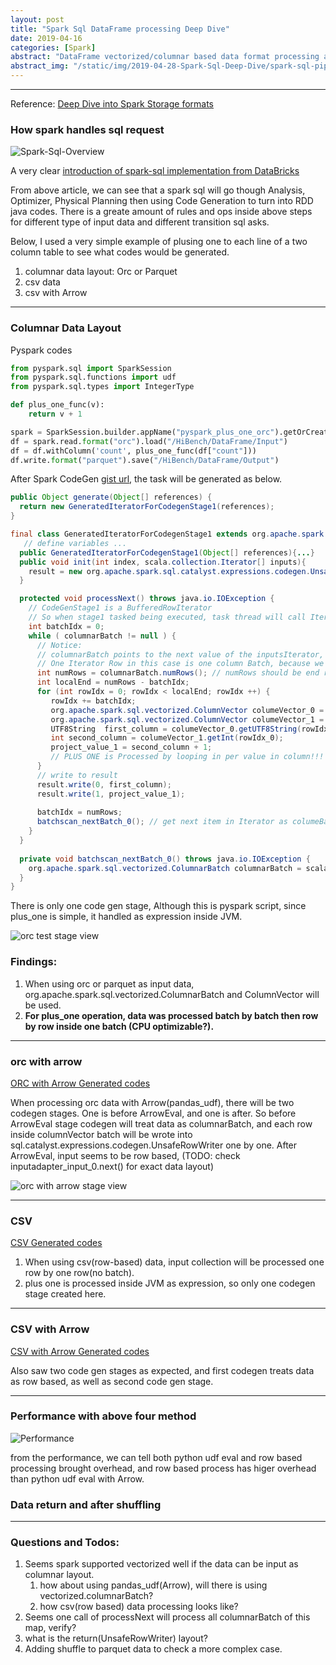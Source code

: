 ```yaml
---
layout: post
title: "Spark Sql DataFrame processing Deep Dive"
date: 2019-04-16
categories: [Spark]
abstract: "DataFrame vectorized/columnar based data format processing and row based data processing deep dive will be covered in this blog."
abstract_img: "/static/img/2019-04-28-Spark-Sql-Deep-Dive/spark-sql-pipeline.png"
---
```


***

Reference:
[Deep Dive into Spark Storage formats](https://spoddutur.github.io/spark-notes/deep_dive_into_storage_formats.html)

### How spark handles sql request

![Spark-Sql-Overview](/static/img/2019-04-28-Spark-Sql-Deep-Dive/spark-sql-pipeline.png)

A very clear [introduction of spark-sql implementation from DataBricks](https://databricks.com/blog/2015/04/13/deep-dive-into-spark-sqls-catalyst-optimizer.html)

From above article, we can see that a spark sql will go though Analysis, Optimizer, Physical Planning then using Code Generation to turn into RDD java codes.
There is a greate amount of rules and ops inside above steps for different type of input data and different transition sql asks.

Below, I used a very simple example of plusing one to each line of a two column table to see what codes would be generated.

1. columnar data layout: Orc or Parquet
2. csv data
3. csv with Arrow

***

### Columnar Data Layout

Pyspark codes

``` python
from pyspark.sql import SparkSession
from pyspark.sql.functions import udf
from pyspark.sql.types import IntegerType

def plus_one_func(v):
    return v + 1

spark = SparkSession.builder.appName("pyspark_plus_one_orc").getOrCreate()
df = spark.read.format("orc").load("/HiBench/DataFrame/Input")
df = df.withColumn('count', plus_one_func(df["count"]))
df.write.format("parquet").save("/HiBench/DataFrame/Output")
```

After Spark CodeGen [gist url](https://gist.github.com/xuechendi/abc45db1231f8b8c8196f3b232963dd4), the task will be generated as below.

``` java
public Object generate(Object[] references) {
  return new GeneratedIteratorForCodegenStage1(references);
}

final class GeneratedIteratorForCodegenStage1 extends org.apache.spark.sql.execution.BufferedRowIterator {
   // define variables ...
  public GeneratedIteratorForCodegenStage1(Object[] references){...}
  public void init(int index, scala.collection.Iterator[] inputs){
    result = new org.apache.spark.sql.catalyst.expressions.codegen.UnsafeRowWriter(2, 32);
  }

  protected void processNext() throws java.io.IOException {
    // CodeGenStage1 is a BufferedRowIterator
	// So when stage1 tasked being executed, task thread will call Iterator.processNext to process next Row.
	int batchIdx = 0;
	while ( columnarBatch != null ) {
	  // Notice: 
	  // columnarBatch points to the next value of the inputsIterator, which is a scala.collection.Iterator
	  // One Iterator Row in this case is one column Batch, because we used Orc. Case is same if using Parquet.
	  int numRows = columnarBatch.numRows(); // numRows should be end row number of this columnarBatch.
	  int localEnd = numRows - batchIdx;
	  for (int rowIdx = 0; rowIdx < localEnd; rowIdx ++) {
	     rowIdx += batchIdx;
		 org.apache.spark.sql.vectorized.ColumnVector columeVector_0 = columnarBatch.column(0);
		 org.apache.spark.sql.vectorized.ColumnVector columeVector_1 = columnarBatch.column(1);
		 UTF8String  first_column = columeVector_0.getUTF8String(rowIdx_0);
		 int second_column = columeVector_1.getInt(rowIdx_0);
		 project_value_1 = second_column + 1;
		 // PLUS ONE is Processed by looping in per value in column!!!
	  }
      // write to result
	  result.write(0, first_column);
	  result.write(1, project_value_1);
	  
	  batchIdx = numRows;
	  batchscan_nextBatch_0(); // get next item in Iterator as columeBatch
	}
  }
  
  private void batchscan_nextBatch_0() throws java.io.IOException {
    org.apache.spark.sql.vectorized.ColumnarBatch columnarBatch = scala.collection.Iterator.next();
  }
}
```

There is only one code gen stage, Although this is pyspark script, since plus_one is simple, it handled as expression inside JVM.

![orc test stage view](/static/img/2019-04-28-Spark-Sql-Deep-Dive/orc.png)

### Findings:
1. When using orc or parquet as input data, org.apache.spark.sql.vectorized.ColumnarBatch and ColumnVector will be used.
2. <b>For plus_one operation, data was processed batch by batch then row by row inside one batch (CPU optimizable?).</b>

***

### orc with arrow

[ORC with Arrow Generated codes](https://gist.github.com/xuechendi/abc45db1231f8b8c8196f3b232963dd4#file-plus_one_code_gen_orc_arrow-java)

When processing orc data with Arrow(pandas_udf), there will be two codegen stages.
One is before ArrowEval, and one is after.
So before ArrowEval stage codegen will treat data as columnarBatch, and each row inside columnVector batch will be wrote into sql.catalyst.expressions.codegen.UnsafeRowWriter one by one.
After ArrowEval, input seems to be row based, (TODO: check inputadapter_input_0.next() for exact data layout)

![orc with arrow stage view](/static/img/2019-04-28-Spark-Sql-Deep-Dive/orc_arrow.png)

***

### CSV

[CSV Generated codes](https://gist.github.com/xuechendi/abc45db1231f8b8c8196f3b232963dd4#file-plus_one_code_gen_csv-java)

1. When using csv(row-based) data, input collection will be processed one row by one row(no batch).
2. plus one is processed inside JVM as expression, so only one codegen stage created here.

***

### CSV with Arrow

[CSV with Arrow Generated codes](https://gist.github.com/xuechendi/abc45db1231f8b8c8196f3b232963dd4#file-plus_one_code_gen_csv_arrow-java)

Also saw two code gen stages as expected, and first codegen treats data as row based, as well as second code gen stage.

***

### Performance with above four method

![Performance](/static/img/2019-04-28-Spark-Sql-Deep-Dive/performance.jpg)

from the performance, we can tell both python udf eval and row based processing brought overhead, and row based process has higer overhead than python udf eval with Arrow.

### Data return and after shuffling

***

### Questions and Todos:
1. Seems spark supported vectorized well if the data can be input as columnar layout.
    1) how about using pandas_udf(Arrow), will there is using vectorized.columnarBatch?
	2) how csv(row based) data processing looks like?
2. Seems one call of processNext will process all columnarBatch of this map, verify?
3. what is the return(UnsafeRowWriter) layout?
4. Adding shuffle to parquet data to check a more complex case.

